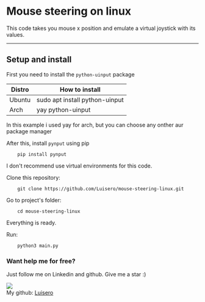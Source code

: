 # Mouse steering on linux
This code takes you mouse x position and emulate a virtual joystick with its values.

---
## Setup and install
First you need to install the `python-uinput` package

| Distro | How to install |
| --- | --- |
|Ubuntu| sudo apt install python-uinput
| Arch | yay python-uinput |

In this example i used yay for arch, but you can choose any onther aur package manager

After this, install `pynput` using pip

```
    pip install pynput
```

I don't recommend use virtual environments for this code. 

Clone this repository:
```
    git clone https://github.com/Luisero/mouse-steering-linux.git
```

Go to project's folder:
```
    cd mouse-steering-linux
```

Everything is ready.

Run:
```
    python3 main.py
```

### Want help me for free?
Just follow me on Linkedin and github.
Give me a star :)

<div style="display: flex"> 
 <br>
          <a href="https://br.linkedin.com/in/luis-henrique-moura-da-silva-12570720a" target="_blank"><img src="https://img.shields.io/badge/-LinkedIn-%230077B5?style=for-the-badge&logo=linkedin&logoColor=white" target="_blank"></a> 
 
</div>
My github: <a href="https://github.com/luisero">Luisero</a>